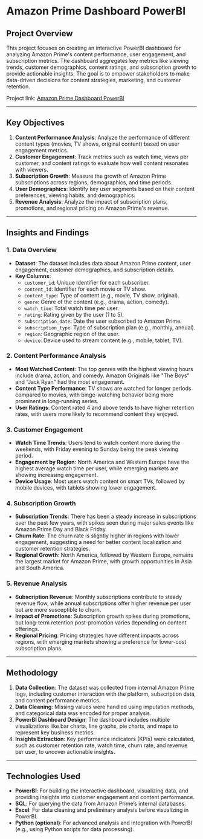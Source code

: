 # Amazon Prime Dashboard PowerBI

## Project Overview
This project focuses on creating an interactive PowerBI dashboard for analyzing Amazon Prime's content performance, user engagement, and subscription metrics. The dashboard aggregates key metrics like viewing trends, customer demographics, content ratings, and subscription growth to provide actionable insights. The goal is to empower stakeholders to make data-driven decisions for content strategies, marketing, and customer retention.

Project link: [Amazon Prime Dashboard PowerBI](https://github.com/DurgaPrasadsampatirao/AMAZON-PRIME-DASHBOARD-PowerBI-/blob/main/proj_3.jpg)

---

## Key Objectives
1. **Content Performance Analysis**: Analyze the performance of different content types (movies, TV shows, original content) based on user engagement metrics.
2. **Customer Engagement**: Track metrics such as watch time, views per customer, and content ratings to evaluate how well content resonates with viewers.
3. **Subscription Growth**: Measure the growth of Amazon Prime subscriptions across regions, demographics, and time periods.
4. **User Demographics**: Identify key user segments based on their content preferences, viewing habits, and demographics.
5. **Revenue Analysis**: Analyze the impact of subscription plans, promotions, and regional pricing on Amazon Prime's revenue.

---

## Insights and Findings

### 1. Data Overview
- **Dataset**: The dataset includes data about Amazon Prime content, user engagement, customer demographics, and subscription details.
- **Key Columns**:
  - `customer_id`: Unique identifier for each subscriber.
  - `content_id`: Identifier for each movie or TV show.
  - `content_type`: Type of content (e.g., movie, TV show, original).
  - `genre`: Genre of the content (e.g., drama, action, comedy).
  - `watch_time`: Total watch time per user.
  - `rating`: Rating given by the user (1 to 5).
  - `subscription_date`: Date the user subscribed to Amazon Prime.
  - `subscription_type`: Type of subscription plan (e.g., monthly, annual).
  - `region`: Geographic region of the user.
  - `device`: Device used to stream content (e.g., mobile, tablet, TV).

### 2. Content Performance Analysis
- **Most Watched Content**: The top genres with the highest viewing hours include drama, action, and comedy. Amazon Originals like "The Boys" and "Jack Ryan" had the most engagement.
- **Content Type Performance**: TV shows are watched for longer periods compared to movies, with binge-watching behavior being more prominent in long-running series.
- **User Ratings**: Content rated 4 and above tends to have higher retention rates, with users more likely to recommend content they enjoyed.

### 3. Customer Engagement
- **Watch Time Trends**: Users tend to watch content more during the weekends, with Friday evening to Sunday being the peak viewing period.
- **Engagement by Region**: North America and Western Europe have the highest average watch time per user, while emerging markets are showing increasing engagement.
- **Device Usage**: Most users watch content on smart TVs, followed by mobile devices, with tablets showing lower engagement.

### 4. Subscription Growth
- **Subscription Trends**: There has been a steady increase in subscriptions over the past few years, with spikes seen during major sales events like Amazon Prime Day and Black Friday.
- **Churn Rate**: The churn rate is slightly higher in regions with lower engagement, suggesting a need for better content localization and customer retention strategies.
- **Regional Growth**: North America, followed by Western Europe, remains the largest market for Amazon Prime, with growth opportunities in Asia and South America.

### 5. Revenue Analysis
- **Subscription Revenue**: Monthly subscriptions contribute to steady revenue flow, while annual subscriptions offer higher revenue per user but are more susceptible to churn.
- **Impact of Promotions**: Subscription growth spikes during promotions, but long-term retention post-promotion varies depending on content offerings.
- **Regional Pricing**: Pricing strategies have different impacts across regions, with emerging markets showing a preference for lower-cost subscription plans.

---

## Methodology
1. **Data Collection**: The dataset was collected from internal Amazon Prime logs, including customer interaction with the platform, subscription data, and content performance metrics.
2. **Data Cleaning**: Missing values were handled using imputation methods, and categorical data was encoded for proper analysis.
3. **PowerBI Dashboard Design**: The dashboard includes multiple visualizations like bar charts, line graphs, pie charts, and maps to represent key business metrics.
4. **Insights Extraction**: Key performance indicators (KPIs) were calculated, such as customer retention rate, watch time, churn rate, and revenue per user, to uncover actionable insights.

---

## Technologies Used
- **PowerBI**: For building the interactive dashboard, visualizing data, and providing insights into customer engagement and content performance.
- **SQL**: For querying the data from Amazon Prime’s internal databases.
- **Excel**: For data cleaning and preliminary analysis before visualizing in PowerBI.
- **Python (optional)**: For advanced analysis and integration with PowerBI (e.g., using Python scripts for data processing).

